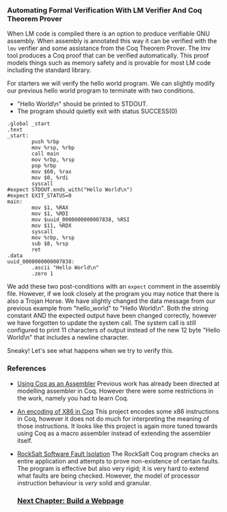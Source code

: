 
### Automating Formal Verification With LM Verifier And Coq Theorem Prover

When LM code is compiled there is an option to produce verifiable GNU assembly.
When assembly is annotated this way it can be verified with the `lmv` verifier and some assistance from the Coq Theorem Prover.
The lmv tool produces a Coq proof that can be verified automatically.
This proof models things such as memory safety and is provable for most LM code including the standard library.

For starters we will verify the hello world program.
We can slightly modify our previous hello world program to terminate with two conditions.
* "Hello World\n" should be printed to STDOUT.
* The program should quietly exit with status SUCCESS(0)

```
.global _start
.text
_start:
        push %rbp
        mov %rsp, %rbp
        call main
        mov %rbp, %rsp
        pop %rbp
        mov $60, %rax
        mov $0, %rdi
        syscall
#expect STDOUT.ends_with("Hello World\n")
#expect EXIT_STATUS=0
main:
        mov $1, %RAX
        mov $1, %RDI
        mov $uuid_0000000000007838, %RSI
        mov $11, %RDX
        syscall
        mov %rbp, %rsp
        sub $8, %rsp
        ret
.data
uuid_0000000000007838:
        .ascii "Hello World\n"
        .zero 1
```

We add these two post-conditions with an `expect` comment in the assembly file.
However, if we look closely at the program you may notice that there is also a Trojan Horse.
We have slightly changed the data message from our previous example from "hello_world" to "Hello World\n".
Both the string constant AND the expected output have been changed correctly, however we have forgotten to update the system call.
The system call is still configured to print 11 characters of output instead of the new 12 byte "Hello World\n" that includes a newline character.

Sneaky! Let's see what happens when we try to verify this.

### References
* [Using Coq as an Assembler](https://www.microsoft.com/en-us/research/wp-content/uploads/2016/12/coqasm.pdf)
  Previous work has already been directed at modelling assembler in Coq.
  However there were some restrictions in the work, namely you had to learn Coq.
* [An encoding of X86 in Coq](https://github.com/maximedenes/coq-amd64)
  This project encodes some x86 instructions in Coq, however it does not do much for interpreting the meaning of those instructions.
  It looks like this project is again more tuned towards using Coq as a macro assembler instead of extending the assembler itself.
* [RockSalt Software Fault Isolation](https://www.cse.psu.edu/~gxt29/papers/rocksalt.pdf)
  The RockSalt Coq program checks an entire application and attempts to prove non-existence of certain faults.
  The program is effective but also very rigid;
  it is very hard to extend what faults are being checked.
  However, the model of processor instruction behaviour is *very* solid and granular.

  ### [Next Chapter: Build a Webpage](https://github.com/andrew-johnson-4/lambda-mountain/blob/main/TUTORIAL/build-a-webpage.md)
